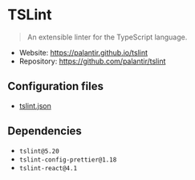 # TSLint

> An extensible linter for the TypeScript language.

- Website: https://palantir.github.io/tslint
- Repository: https://github.com/palantir/tslint

## Configuration files

- [tslint.json](./tslint.json)

## Dependencies

- `tslint@5.20`
- `tslint-config-prettier@1.18`
- `tslint-react@4.1`
